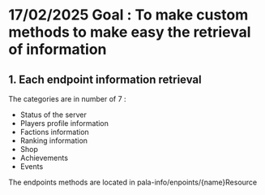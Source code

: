 # 17/02/2025 Goal : To make custom methods to make easy the retrieval of information

## 1. Each endpoint information retrieval

The categories are in number of 7 :
- Status of the server
- Players profile information
- Factions information
- Ranking information
- Shop
- Achievements
- Events

The endpoints methods are located in pala-info/enpoints/{name}Resource